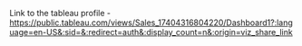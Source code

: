Link to the tableau profile - https://public.tableau.com/views/Sales_17404316804220/Dashboard1?:language=en-US&:sid=&:redirect=auth&:display_count=n&:origin=viz_share_link
